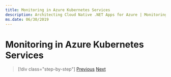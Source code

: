 ```yaml
---
title: Monitoring in Azure Kubernetes Services
description: Architecting Cloud Native .NET Apps for Azure | Monitoring in Azure Kubernetes Services
ms.date: 06/30/2019
---
```

# Monitoring in Azure Kubernetes Services

>[!div class="step-by-step"]
>[Previous](azure-monitor.md)
>[Next](identity.md)
